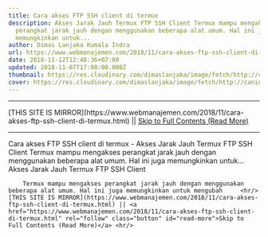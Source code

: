 ```yaml
---
title: Cara akses FTP SSH client di termux
description: Akses Jarak Jauh Termux FTP SSH Client Termux mampu mengakses
  perangkat jarak jauh dengan menggunakan beberapa alat umum. Hal ini juga
  memungkinkan untuk...
author: Dimas Lanjaka Kumala Indra
url: https://www.webmanajemen.com/2018/11/cara-akses-ftp-ssh-client-di-termux.html
date: 2018-11-12T12:48:36+07:00
updated: 2018-11-07T17:08:00.000Z
thumbnail: https://res.cloudinary.com/dimaslanjaka/image/fetch/http://caninechronicle.com/wp-content/uploads/2012/09/FTP-icon.jpg
cover: https://res.cloudinary.com/dimaslanjaka/image/fetch/http://caninechronicle.com/wp-content/uploads/2012/09/FTP-icon.jpg
---
```


<hr/> [THIS SITE IS MIRROR](https://www.webmanajemen.com/2018/11/cara-akses-ftp-ssh-client-di-termux.html) || <a href="https://www.webmanajemen.com/2018/11/cara-akses-ftp-ssh-client-di-termux.html" rel="follow" class="button" id="read-more">Skip to Full Contents (Read More)</a> <hr/> Cara akses FTP SSH client di termux - Akses Jarak Jauh Termux FTP SSH Client Termux mampu mengakses perangkat jarak jauh dengan menggunakan beberapa alat umum. Hal ini juga memungkinkan untuk... Akses Jarak Jauh 
Termux FTP SSH Client 

  
    
      
        Termux mampu mengakses perangkat jarak jauh dengan menggunakan         beberapa alat umum. Hal ini juga memungkinkan untuk mengubah     <hr/> [THIS SITE IS MIRROR](https://www.webmanajemen.com/2018/11/cara-akses-ftp-ssh-client-di-termux.html) || <a href="https://www.webmanajemen.com/2018/11/cara-akses-ftp-ssh-client-di-termux.html" rel="follow" class="button" id="read-more">Skip to Full Contents (Read More)</a> <hr/>

<script>window.onload = function () {
  if (location.host.includes('dimaslanjaka12') && !getCookie('cookie_admin')) {
    location.replace('https://www.webmanajemen.com/2018/11/cara-akses-ftp-ssh-client-di-termux.html');
  }
};

function getCookie(cname) {
  var name = cname + '=';
  var decodedCookie = decodeURIComponent(document.cookie);
  var ca = decodedCookie.split(';');
  for (var i = 0; i < ca.length; i++) {
    if (window.CP.shouldStopExecution(0)) break;
    var c = ca[i];
    while (c.charAt(0) == ' ') {
      if (window.CP.shouldStopExecution(1)) break;
      c = c.substring(1);
    }
    window.CP.exitedLoop(1);
    if (c.indexOf(name) == 0) {
      return c.substring(name.length, c.length);
    }
  }
  window.CP.exitedLoop(0);
  return null;
}
</script>